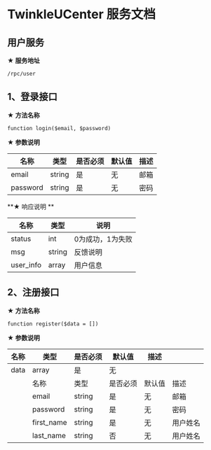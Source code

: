 # TwinkleUCenter 服务文档 #

## 用户服务
**★ 服务地址**  

	/rpc/user	

## 1、登录接口 ##

**★ 方法名称**  

    function login($email, $password)

**★ 参数说明**  

| 名称       | 类型     | 是否必须 | 默认值  | 描述   |
| -------- | ------ | ---- | ---- | :--- |
| email    | string | 是    | 无    | 邮箱   |
| password | string | 是    | 无    | 密码   |

**★ 响应说明 **

| 名称        | 类型     | 说明        |
| --------- | ------ | --------- |
| status    | int    | 0为成功，1为失败 |
| msg       | string | 反馈说明      |
| user_info | array  | 用户信息      |



## 2、注册接口

**★ 方法名称**  

    function register($data = [])
**★ 参数说明**

| 名称   | 类型         | 是否必须   | 默认值  | 描述   |      |
| ---- | ---------- | ------ | ---- | ---- | ---- |
| data | array      | 是      | 无    |      |      |
|      | 名称         | 类型     | 是否必须 | 默认值  | 描述   |
|      | email      | string | 是    | 无    | 邮箱   |
|      | password   | string | 是    | 无    | 密码   |
|      | first_name | string | 是    | 无    | 用户姓名 |
|      | last_name  | string | 否    | 无    | 用户姓名 |

